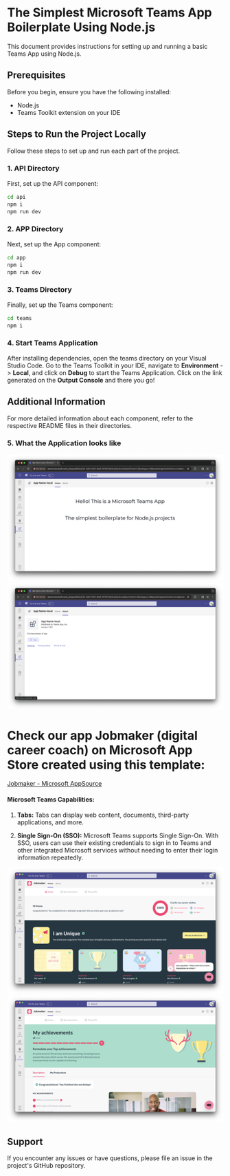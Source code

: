 # The Simplest Microsoft Teams App Boilerplate Using Node.js

This document provides instructions for setting up and running a basic Teams App using Node.js.

## Prerequisites

Before you begin, ensure you have the following installed:
- Node.js
- Teams Toolkit extension on your IDE

## Steps to Run the Project Locally

Follow these steps to set up and run each part of the project.

### 1. API Directory

First, set up the API component:

```bash
cd api 
npm i
npm run dev
```


### 2. APP Directory

Next, set up the App component:

```bash
cd app 
npm i
npm run dev
```

### 3. Teams Directory

Finally, set up the Teams component:

```bash
cd teams 
npm i
```

### 4. Start Teams Application

After installing dependencies, open the teams directory on your Visual Studio Code. Go to the Teams Toolkit in your IDE, navigate to **Environment** -> **Local**, and click on **Debug** to start the Teams Application. Click on the link generated on the **Output Console** and there you go!

## Additional Information

For more detailed information about each component, refer to the respective README files in their directories.


### 5. What the Application looks like
![Teams App Boilerplate - Main Tab](app/public/image1.png)
![Teams App Boilerplate - About Tab](app/public/image2.png)


# Check our app Jobmaker (digital career coach) on Microsoft App Store created using this template:
[Jobmaker - Microsoft AppSource](https://appsource.microsoft.com/en-us/product/office/WA200006309?tab=Overview)
#### Microsoft Teams Capabilities:
1. **Tabs:** Tabs can display web content, documents, third-party applications, and more.

2. **Single Sign-On (SSO):** Microsoft Teams supports Single Sign-On. With SSO, users can use their existing credentials to sign in to Teams and other integrated Microsoft services without needing to enter their login information repeatedly.


![Jobmaker Teams App - Main Tab](app/public/image3.png)
![Jobmaker Teams App](app/public/image4.png)


## Support

If you encounter any issues or have questions, please file an issue in the project's GitHub repository.
